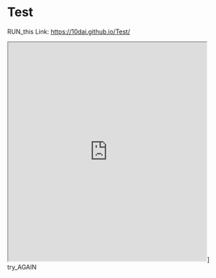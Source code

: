 # Test
RUN_this
Link: https://10dai.github.io/Test/
<iframe src="https://public.tableau.com/views/CTDistrictsIncomevGrades2009-13/Whatever:showVizHome=no&:embed=true"width="90%" height="500"<>/iframe>
[<iframe src="https://public.tableau.com/views/CTDistrictsIncomevGrades2009-13/Whatever?:showVizHome=no&:embed=true" width="90%" height="500"></iframe>]
try_AGAIN
